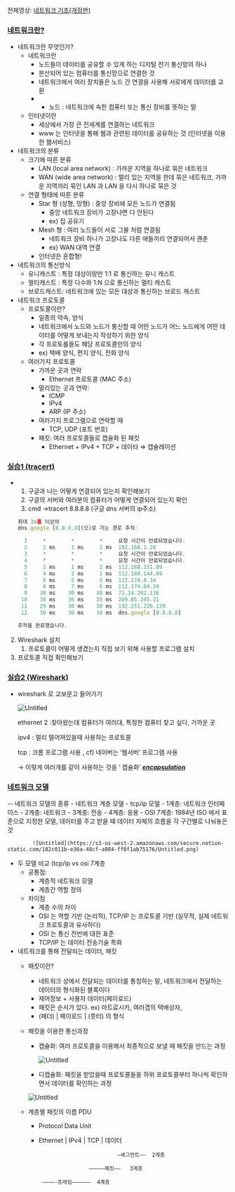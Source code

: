 전체영상: [네트워크 기초(개정판)](https://www.youtube.com/playlist?list=PL0d8NnikouEWcF1jJueLdjRIC4HsUlULi)

### [네트워크란?](https://youtu.be/Av9UFzl_wis?list=PL0d8NnikouEWcF1jJueLdjRIC4HsUlULi)

- 네트워크란 무엇인가?
    - 네트워크란
        - 노드들이 데이터를 공유할 수 있게 하는 디지털 전기 통신망의 하나
        - 분산되어 있는 컴퓨터를 통신망으로 연결한 것
        - 네트워크에서 여러 장치들은 노드 간 연결을 사용해 서로에게 데이터를 교환
        - * 노드 : 네트워크에 속한 컴퓨터 또는 통신 장비를 뜻하는 말
    - 인터넷이란
        - 세상에서 가장 큰 전세계를 연결하는 네트워크
        - www 는 인터넷을 통해 웹과 관련된 데이터를 공유하는 것 (인터넷을 이용한 웹서비스)
- 네트워크의 분류
    - 크기에 따른 분류
        - LAN (local area network) : 가까운 지역을 하나로 묶은 네트워크
        - WAN (wide area network) : 멀리 있는 지역을 한데 묶은 네트워크, 가까운 지역끼리 묶인 LAN 과 LAN 을 다시 하나로 묶은 것
    - 연결 형태에 따른 분류
        - Star  형 (성형, 망형) : 중앙 장비에 모든 노드가 연결됨
            - 중앙 네트워크 장비가 고장나면 다 안된다
            - ex) 집 공유기
        - Mesh 형 : 여러 노드들이 서로 그물 처럼 연결됨
            - 네트워크 장비 하나가 고장나도 다른 애들끼리 연결되어서 괜춘
            - ex) WAN 대역 연결
        - 인터넷은 혼합형!
- 네트워크의 통신방식
    - 유니캐스트 : 특정 대상이랑만 1:1 로 통신하는 유니 캐스트
    - 멀티캐스트 : 특정 다수와 1:N 으로 통신하는 멀티 캐스트
    - 브로드캐스트: 네트워크에 있는 모든 대상과 통신하는 브로드 캐스트
- 네트워크 프로토콜
    - 프로토콜이란?
        - 일종의 약속, 양식
        - 네트워크에서 노드와 노드가 통신할 때 어떤 노드가 어느 노드에게 어떤 데이터를 어떻게 보내는지 작성하기 위한 양식
        - 각 프로토롤들도 해당 프로토콜만의 양식
        - ex) 택배 양식, 편지 양식, 전화 양식
    - 여러가지 프로토콜
        - 가까운 곳과 연락
            - Ethernet 프로토콜 (MAC 주소)
        - 멀리있는 곳과 연락:
            - ICMP
            - IPv4
            - ARP (IP 주소)
        - 여러가지 프로그램으로 연락할 때
            - TCP, UDP (포트 번호)
        - 패킷: 여러 프로토콜들로 캡슐화 된 패킷
            - Ethernet + IPv4 + TCP + 데이타 ⇒ 캡슐레이션

### [실습1 (tracert)](https://youtu.be/paJf7JbBWqY?list=PL0d8NnikouEWcF1jJueLdjRIC4HsUlULi)

- 1. 구글과 나는 어떻게 연결되어 있는지 확인해보기
    1. 구글의 서버와 여러분의 컴퓨터가 어떻게 연결되어 있는지 확인
    2. cmd →tracert 8.8.8.8 (구글 dns 서버의 ip주소)
    
    ```jsx
    최대 30홉 이상의
    dns.google [8.8.8.8](으)로 가는 경로 추적:
    
      1     *        *        *     요청 시간이 만료되었습니다.
      2     2 ms     1 ms     2 ms  192.168.1.20
      3     *        *        *     요청 시간이 만료되었습니다.
      4     *        *        *     요청 시간이 만료되었습니다.
      5     2 ms     1 ms     2 ms  112.188.151.89
      6     4 ms     2 ms     1 ms  112.188.144.89
      7     6 ms     5 ms     5 ms  112.174.8.34
      8     8 ms     7 ms     6 ms  112.174.84.34
      9    30 ms    30 ms    30 ms  72.14.202.136
     10    36 ms    36 ms    35 ms  209.85.245.21
     11    29 ms    30 ms    30 ms  142.251.226.139
     12    30 ms    30 ms    30 ms  dns.google [8.8.8.8]
    
    추적을 완료했습니다.
    ```
    
2. Wireshark 설치
    1. 프로토콜이 어떻게 생겼는지 직접 보기 위해 사용할 프로그램 설치
3. 프로토콜 직접 확인해보기

### [실습2 (Wireshark)](https://youtu.be/vBrQ3yzerMg?list=PL0d8NnikouEWcF1jJueLdjRIC4HsUlULi)

- wireshark 로 교보문고 들어가기
    
    ![Untitled](https://s3-us-west-2.amazonaws.com/secure.notion-static.com/adbabf74-b2b4-442a-8485-edf374773d43/Untitled.png)
    
    ethernet 2 :찾아왔는데 컴퓨터가 여러대, 특정한 컴퓨터 찾고 싶다, 가까운 곳
    
    ipv4 : 멀리 떨어져있을때 사용하는 프로토콜
    
    tcp : 크롬 프로그램 사용 , cf) 네이버는 ‘웹서버’ 프로그램  사용
    
    → 이렇게 여러개를 같이 사용하는 것을 ‘ 캡슐화’ ***[encapsulation](https://www.google.com/search?q=encapsulation&spell=1&sa=X&ved=2ahUKEwiZg7bi64z_AhUDCt4KHZmnCfQQkeECKAB6BAgIEAE)***

### [네트워크 모델](https://youtu.be/y9nlT52SAcg?list=PL0d8NnikouEWcF1jJueLdjRIC4HsUlULi)

-- 네트워크 모델의 종류
    - 네트워크 계층 모델
        - tcp/ip 모델
            - 1계층: 네트워크 인터페이스
            - 2계층: 네트워크
            - 3계층: 전송
            - 4계층: 응용
        - OSI 7계층: 1984년 ISO 에서 표준으로 지정한 모델, 데이터를 주고 받을 때 데이터 자체의 흐름을 각 구간별로 나눠놓은 것
            
            ![Untitled](https://s3-us-west-2.amazonaws.com/secure.notion-static.com/182c011b-e36a-48cf-a084-ff0f1ab75176/Untitled.png)
            
        
- 두 모델 비교 (tcp/ip vs osi 7계층
    - 공통점:
        - 계층적 네트워크 모델
        - 계층간 역할 정의
    - 차이점
        - 계층 수의 차이
        - OSI 는 역할 기반 (논리적), TCP/IP 는 프로토콜 기반 (실무적, 실제 네트워크 프로토콜과 유사하다)
        - OSI 는 통신 전반에 대한 표준
        - TCP/IP 는 데이터 전송기술 특화
- 네트워크를 통해 전달되는 데이터, 패킷
    - 패킷이란?
        - 네트워크 상에서 전달되는 데이터를 통칭하는 말, 네트워크에서 전달하는 데이터의 형식화된 블록이다
        - 제어정보 + 사용자 데이터(페이로드)
        - 패킷은 순서가 있다. ex) 마트료시카, 여러겹의 택배상자,
        - (헤더) | 페이로드 | (풋터) 의 형식
    - 패킷을 이용한 통신과정
        - 캡슐화: 여러 프로토콜을 이용해서 최종적으로 보낼 때 패킷을 만드는 과정
            
            ![Untitled](https://s3-us-west-2.amazonaws.com/secure.notion-static.com/b86f6904-8f23-4c6b-87fb-f1e102693e5d/Untitled.png)
            
        - 디캡슐화: 패킷을 받았을때 프로토콜들을 하위 프로토콜부터 하나씩 확인하면서 데이터를 확인하는 과정
        
        ![Untitled](https://s3-us-west-2.amazonaws.com/secure.notion-static.com/8f01d31b-0404-481e-9c93-e6536c1add71/Untitled.png)
        
    - 계층별 패킷의 이름 PDU
        - Protocol Data Unit
        - Ethernet | IPv4 | TCP | 데이터
        
                                       —세그먼트——  2계층
        
                              —————패킷——   3계층
        
               ————-프레임——————  4계층